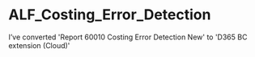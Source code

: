 # ALF_Costing_Error_Detection
I’ve converted 'Report 60010 Costing Error Detection New' to 'D365 BC extension (Cloud)'
